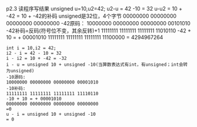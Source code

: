 p2.3 读程序写结果
    unsigned u=10,u2=42;
    u2-u = 42 -10 = 32
    u-u2 = 10 + -42 = 10 + -42的补码
    unsigned是32位，4个字节
    00000000 00000000 00000000 00000000
    -42原码：
    10000000 00000000 00000000 00101010
    -42补码=反码(符号位不变，其余反转)+1
    11111111 11111111 11111111 11010110
    -42 + 10 = + 00001010
    11111111 11111111 11111111 11100000
    = 4294967264

    int i = 10,i2 = 42;
    i2 - i = 42 - 10 = 32
    i - i2 = 10 + -42 = -32
    i - u = unsigned 10 + unsigned -10(当算数表达式有int，有unsigned；int会转为unsigned)
    -10源码:
    10000000 00000000 00000000 00001010
    -10补码:
    11111111 11111111 11111111 11110110
    -10 + 10 = + 00001010
    00000000 00000000 00000000 00000000
    =0
    u - i = unsigned 10 + unsigned -10
    = 0

